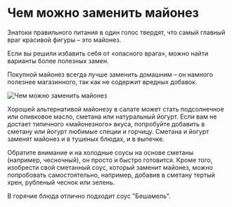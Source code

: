 # Чем можно заменить майонез
Знатоки правильного питания в один голос твердят, что самый главный враг красивой фигуры – это майонез.

Если вы решили избавить себя от «опасного врага», можно найти варианты более полезных замен.

Покупной майонез всегда лучше заменить домашним – он намного полезнее магазинного, так как не содержит вредных добавок.

![Чем можно заменить майонез](/images/Kulinar/Sous/altmaionez-01.jpg 'Чем можно заменить майонез')

Хорошей альтернативой майонезу в салате может стать подсолнечное или оливковое масло, сметана или натуральный йогурт. Если вам не достает типичного «майонезного» вкуса, попробуйте добавить в сметану или йогурт любимые специи и горчицу. Сметана и йогурт заменят майонез и в тушеных блюдах, и в выпечке.

Обратите внимание и на холодные соусы на основе сметаны (например, чесночный), он просто и быстро готовится. Кроме того, изобрести свой сметанный соус, который заменит майонез, можно попробовать самостоятельно, например, добавив в сметану тертый хрен, рубленый чеснок или зелень.

В горячие блюда отлично подходит соус "Бешамель".
